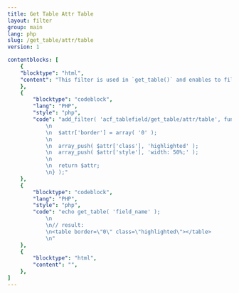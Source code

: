 ```yaml
---
title: Get Table Attr Table
layout: filter
group: main
lang: php
slug: /get_table/attr/table
version: 1

contentblocks: [
	{
	"blocktype": "html",
	"content": "This filter is used in `get_table()` and enables to filter/add/remove attributes and their values of the `<table>` element."
	},
	{
		"blocktype": "codeblock",
		"lang": "PHP",
		"style": "php",
		"code": "add_filter( 'acf_tablefield/get_table/attr/table', function( $attr, $data ) {
			\n
			\n	$attr['border'] = array( '0' );
			\n
			\n	array_push( $attr['class'], 'highlighted' );
			\n	array_push( $attr['style'], 'width: 50%;' );
			\n
			\n	return $attr;
			\n} );"
	},
	{
		"blocktype": "codeblock",
		"lang": "PHP",
		"style": "php",
		"code": "echo get_table( 'field_name' );
			\n
			\n// result:
			\n<table border=\"0\" class=\"highlighted\"></table>
			\n"
	},
	{
		"blocktype": "html",
		"content": "",
	},
]
---
```

